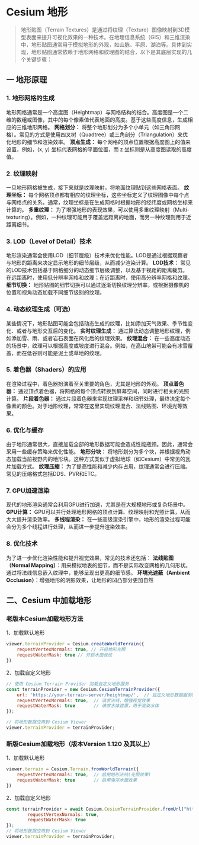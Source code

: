 # Cesium 地形

> 地形贴图（Terrain Textures）是通过将纹理（Texture）图像映射到3D模型表面来提升可视化效果的一种技术。在地理信息系统（GIS）和三维渲染中，地形贴图通常用于模拟地形的外观，如山脉、平原、湖泊等。具体到实现，地形贴图通常依赖于地形网格和纹理图的结合，以下是其底层实现的几个关键步骤：

## 一 地形原理

### 1. 地形网格的生成

地形网格通常是一个高度图（Heightmap）与网格结构的结合。高度图是一个二维的数组或图像，其中的每个像素值代表地面的高度。基于这些高度信息，生成相应的三维地形网格。
**网格划分：** 将整个地形划分为多个小单元（如三角形网格）。常见的方式是使用四叉树（Quadtree）或三角剖分（Triangulation）来优化地形的细节和渲染效率。
**顶点生成：** 每个网格的顶点位置根据高度图上的值来设置，例如，(x, y) 坐标代表网格的平面位置，而 z 坐标则是从高度图读取的高度值。

### 2. 纹理映射

一旦地形网格被生成，接下来就是纹理映射，将地面纹理贴到这些网格表面。
**纹理坐标：** 每个网格顶点都有相应的纹理坐标，这些坐标定义了纹理图像中每个点与网格点的关系。通常，纹理坐标是在生成网格时根据地形的经纬度或网格坐标来计算的。
**多重纹理：** 为了增强地形的表现效果，可以使用多重纹理映射（Multi-texturing）。例如，一种纹理可能用于覆盖远距离的地面，而另一种纹理则用于近距离细节。

### 3. LOD（Level of Detail）技术

地形渲染通常会使用LOD（细节层级）技术来优化性能。LOD是通过根据观察者与地形的距离来决定显示地形的细节层级，从而减少渲染计算。
**LOD技术：** 常见的LOD技术包括基于网格细分的动态细节层级调整，以及基于视距的距离裁剪。在远距离时，使用低分辨率网格和纹理；在近距离时，使用高分辨率网格和纹理。
**细节切换：** 地形贴图的细节切换可以通过逐渐切换纹理分辨率，或根据摄像机的位置和视角动态加载不同细节级别的纹理。

### 4. 动态纹理生成（可选）

某些情况下，地形贴图可能会包括动态生成的纹理，比如添加天气效果、季节性变化、或者与地形交互后的变化。
**实时纹理生成：** 通过算法动态调整地形纹理，例如添加雪、雨、或者岩石表面在风化后的纹理效果。
**纹理混合：** 在一些高度动态的场景中，纹理可以根据高度或坡度进行混合。例如，在高山地带可能会有冰雪覆盖，而在低谷则可能是泥土或草地的纹理。

### 5. 着色器（Shaders）的应用

在渲染过程中，着色器扮演着至关重要的角色，尤其是地形的外观。
**顶点着色器：** 通过顶点着色器，将网格的每个顶点转换到屏幕空间，同时进行相关的光照计算。
**片段着色器：** 通过片段着色器来实现纹理采样和细节处理，最终决定每个像素的颜色。对于地形纹理，常常在这里实现纹理混合、法线贴图、环境光等效果。

### 6. 优化与缓存

由于地形通常很大，直接加载全部的地形数据可能会造成性能瓶颈。因此，通常会采用一些缓存策略来优化性能。
**地形分块：** 将地形划分为多个块，并根据视角动态加载当前视野内的地形块。这种方式类似于虚拟地球（如Cesium）中常见的瓦片加载方式。
**纹理压缩：** 为了提高性能和减少内存占用，纹理通常会进行压缩。常见的压缩格式包括DDS、PVR和ETC。

### 7. GPU加速渲染

现代的地形渲染通常会利用GPU进行加速，尤其是在大规模地形或复杂场景中。
**GPU计算：** GPU可以并行处理地形网格的顶点计算、纹理映射和光照计算，从而大大提升渲染效率。
**多线程渲染：** 在一些高级渲染引擎中，地形的渲染过程可能会分为多个线程进行处理，从而进一步提升渲染效率。

### 8. 优化技术

为了进一步优化渲染性能和提升视觉效果，常见的技术还包括：
**法线贴图（Normal Mapping）**：用来模拟地表的细节，而不是实际改变网格的几何形状。通过将法线信息嵌入纹理中，能够呈现出更高的细节感。
**环境光遮蔽（Ambient Occlusion）**：增强地形的阴影效果，让地形的凹凸部分更加自然

## 二、Cesium 中加载地形

### 老版本Cesium加载地形方法

1、加载默认地形

```js
viewer.terrainProvider = Cesium.createWorldTerrain({
    requestVertexNormals: true, // 开启地形光照
    requestWaterMask: true // 开启水面波纹
})
```

2、加载自定义地形

```js
// 使用 Cesium Terrain Provider 加载自定义地形服务
const terrainProvider = new Cesium.CesiumTerrainProvider({
    url: 'https://your-terrain-server/heightmap/',  // 自定义地形数据服务URL
    requestVertexNormals: true,  // 请求法线，增强视觉效果
    requestWaterMask: true       // 请求水体遮罩，用于渲染水体
});

// 将地形数据应用到 Cesium Viewer
viewer.terrainProvider = terrainProvider;
```

### 新版Cesium加载地形（版本Version 1.120 及其以上）

1、加载默认地形

```js
viewer.terrain = Cesium.Terrain.fromWorldTerrain({
    requestVertexNormals: true,  // 启用地形法线(光照效果)
    requestWaterMask: true       // 启用海洋水面效果
})
```

2、加载自定义地形

```js
const terrainProvider = await Cesium.CesiumTerrainProvider.fromUrl("http://data.mars3d.cn/terrain", {
        requestVertexNormals: true,
        requestWaterMask: true
});
// 将地形数据应用到 Cesium Viewer
viewer.terrainProvider = terrainProvider;
```